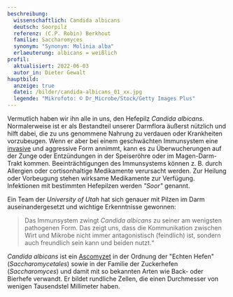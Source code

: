 ```yaml
---
beschreibung:
  wissenschaftlich: Candida albicans
  deutsch: Soorpilz
  referenz: (C.P. Robin) Berkhout
  familie: Saccharomyces
  synonym: "Synonym: Molinia alba"
  erlaeuterung: albicans = weißlich
profil:
  aktualisiert: 2022-06-03
  autor_in: Dieter Gewalt
hauptbild:
  anzeige: true
  datei: /bilder/candida-albicans_01_xx.jpg
  legende: "Mikrofoto: © Dr_Microbe/Stock/Getty Images Plus"
---
```

Vermutlich haben wir ihn alle in uns, den Hefepilz *Candida albicans*. Normalerweise ist er als Bestandteil unserer Darmflora äußerst nützlich und hilft dabei, die zu uns genommene Nahrung zu verdauen oder Krankheiten vorzubeugen. Wenn er aber bei einem geschwächten Immunsystem eine [invasive](invasiv "Glossar") und aggressive Form annimmt, kann es zu Überwucherungen auf der Zunge oder Entzündungen in der Speiseröhre oder im Magen-Darm-Trakt kommen. Beeinträchtigungen des Immunsystems können z. B. durch Allergien oder cortisonhaltige Medikamente verursacht werden. Zur Heilung oder Vorbeugung stehen wirksame Medikamente zur Verfügung. Infektionen mit bestimmten Hefepilzen werden *"Soor"* genannt.

Ein Team der *University of Utah* hat sich genauer mit Pilzen im Darm auseinandergesetzt und wichtige Erkenntnisse gewonnen:

> Das Immunsystem zwingt *Candida albicans* zu seiner am wenigsten pathogenen Form. Das zeigt uns, dass die Kommunikation zwischen Wirt und Mikrobe nicht immer antagonistisch (feindlich) ist, sondern auch freundlich sein kann und beiden nutzt.“

*Candida albicans* ist ein [Ascomyzet](Ascomyzeten "Glossar") in der Ordnung der "Echten Hefen" (*Saccharomycetales*) sowie in der Familie der Zuckerhefen (*Saccharomyces*) und damit mit so bekannten Arten wie Back- oder Bierhefe verwandt. Er bildet rundliche Zellen, die einen Durchmesser von wenigen Tausendstel Millimeter haben.